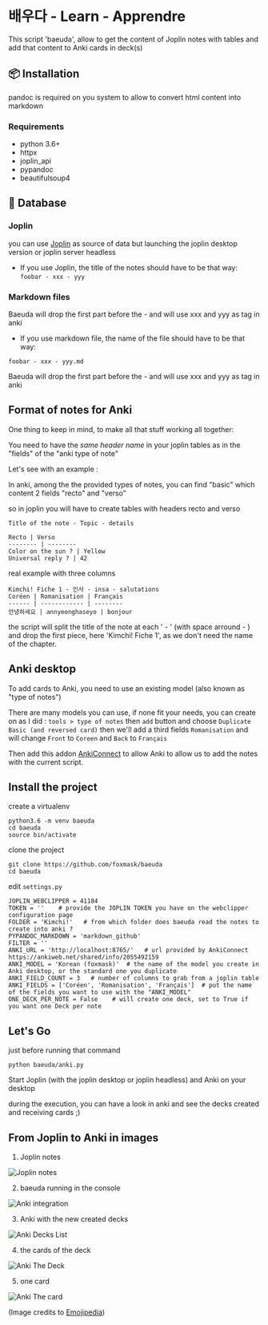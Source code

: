# 배우다 - Learn - Apprendre

This script 'baeuda', allow to get the content of Joplin notes with tables and add that content to Anki cards in deck(s) 


## :package: Installation


pandoc is required on you system to allow to convert html content into markdown

### Requirements 

* python 3.6+
* httpx
* joplin_api
* pypandoc
* beautifulsoup4

## :dvd: Database

### Joplin

you can use [Joplin](https://joplinapp.org/) as source of data but launching the joplin desktop version or joplin server headless

* If you use Joplin, the title of the notes should have to be that way:
`foobar - xxx - yyy` 

### Markdown files

Baeuda will drop the first part before the - and will use xxx and yyy as tag in anki

* If you use markdown file, the name of the file should have to be that way:

`foobar - xxx - yyy.md`

Baeuda will drop the first part before the - and will use xxx and yyy as tag in anki


## Format of notes for Anki 

One thing to keep in mind, to make all that stuff working all together: 

You need to have the *same header name* in your joplin tables as in the "fields" of the "anki type of note"

Let's see with an example :

In anki, among the the provided types of notes, you can find "basic" which content 2 fields "recto" and "verso"

so in joplin you will have to create tables with headers recto and verso 


```
Title of the note - Topic - details

Recto | Verso 
-------- | --------
Color on the sun ? | Yellow
Universal reply ? | 42
```

real example with three columns
```
Kimchi! Fiche 1 - 인사 - insa - salutations
Coréen | Romanisation | Français
------ | ------------ | --------
안녕하세요 | annyeonghaseyo | bonjour

```

the script will split the title of the note at each ' - ' (with space arround - ) and drop the first piece, here 'Kimchi! Fiche 1', as we don't need the name of the chapter.


## Anki desktop

To add cards to Anki, you need to use an existing model (also known as "type of notes") 

There are many models you can use, if none fit your needs, you can create on as I did : 
`tools > type of notes` then `add` button and choose `Duplicate Basic (and reversed card)` then we'll add a third fields `Romanisation` and will change `Front` to `Coreen` and `Back` to `Français`

Then add this addon [AnkiConnect](https://foosoft.net/projects/anki-connect/index.html#installation) to allow Anki to allow us to add the notes with the current script.


## Install the project

create a virtualenv

```
python3.6 -m venv baeuda
cd baeuda
source bin/activate
```

clone the project

```
git clone https://github.com/foxmask/baeuda
cd baeuda
```

edit `settings.py`

```
JOPLIN_WEBCLIPPER = 41184
TOKEN = ''    # provide the JOPLIN TOKEN you have on the webclipper configuration page
FOLDER = 'Kimchi!'   # from which folder does baeuda read the notes to create into anki ?
PYPANDOC_MARKDOWN = 'markdown_github'
FILTER = ''
ANKI_URL = 'http://localhost:8765/'   # url provided by AnkiConnect https://ankiweb.net/shared/info/2055492159
ANKI_MODEL = 'Korean (foxmask)'  # the name of the model you create in Anki desktop, or the standard one you duplicate
ANKI_FIELD_COUNT = 3   # number of columns to grab from a joplin table
ANKI_FIELDS = ['Coréen', 'Romanisation', 'Français']  # put the name of the fields you want to use with the "ANKI_MODEL"
ONE_DECK_PER_NOTE = False    # will create one deck, set to True if you want one Deck per note

```

## Let's Go 

just before running that command
```
python baeuda/anki.py 
```
Start Joplin (with the joplin desktop or joplin headless) and Anki on your desktop

during the execution, you can have a look in anki and see the decks created and receiving cards ;)


## From Joplin to Anki in images

1) Joplin notes

![Joplin notes](/joplin_notes.png)

2) baeuda running in the console 

![Anki integration](/anki_integration.png)

3) Anki with the new created decks

![Anki Decks List](/anki_list_decks.png)

4) the cards of the deck

![Anki The Deck](/anki_deck.png)

5) one card 

![Anki The card](/anki_card.png)


(Image credits to [Emojipedia](https://emojipedia.org/))
